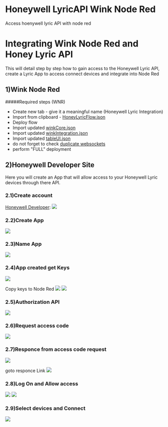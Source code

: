 
# Honeywell LyricAPI Wink Node Red
Access hoenywell lyric API with node red
# Integrating Wink Node Red and Honey Lyric API
This will detail step by step how to gain access to the Honeywell Lyric API, create a Lyric App to access connect devices and integrate into Node Red
## 1)Wink Node Red
#####Required steps (WNR)
*  Create new tab  - give it a meaningful name (Honeywell Lyric Integration)
*  Import from clipboard - [HoneyLyricFlow.json](HoneyLyricFlow.json)
*  Deploy flow
*  Import updated [winkCore.json](../Bluemix/winkCore.json)
*  Import updated [winkIntegration.json](../Bluemix/winkIntegration.json)
*  Import updated [tableUI.json](../Bluemix/tableUI.json)
*  do not forget to check [duplicate websockets](../../../README-WebsocketFix.md)
*  perform "FULL" deployment<br>

## 2)Honeywell Developer Site
Here you will create an App that will allow access to your Honeywell Lyric devices through there API.

### 2.1)Create account
[Honeywell Developer](https://developer.honeywell.com/):
<img src='/images/signup.jpg'/>

### 2.2)Create App
<img src='/images/createApp.jpg'/>

### 2.3)Name App
<img src='/images/appName.jpg'/>

### 2.4)App created get Keys
<img src='/images/appCreated.jpg'/>

Copy keys to Node Red
<img src='/images/nodeRedKeys.jpg'/>
<img src='/images/setKeys.jpg'/>

### 2.5)Authorization API
<img src='/images/authAPIs.jpg'/>

### 2.6)Request access code
<img src='/images/makeRequest.jpg'/>

### 2.7)Responce from access code request
<img src='/images/response.jpg'/>

goto responce Link
<img src='/images/goto.jpg'/>

### 2.8)Log On and Allow access
<img src='/images/logOn.jpg'/>
<img src='/images/allow.jpg'/>

### 2.9)Select devices and Connect
<img src='/images/connect.jpg'/>

